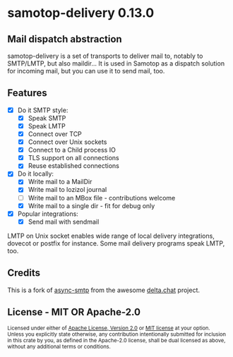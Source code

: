 # samotop-delivery 0.13.0


## Mail dispatch abstraction

samotop-delivery is a set of transports to deliver mail to,
notably to SMTP/LMTP, but also maildir... It is used in Samotop
as a dispatch solution for incoming mail, but you can use it to send mail, too.

## Features
 - [x] Do it SMTP style:
    - [x] Speak SMTP
    - [x] Speak LMTP
    - [x] Connect over TCP
    - [x] Connect over Unix sockets
    - [x] Connect to a Child process IO
    - [x] TLS support on all connections
    - [x] Reuse established connections
 - [x] Do it locally:
    - [x] Write mail to a MailDir
    - [x] Write mail to lozizol journal
    - [ ] Write mail to an MBox file - contributions welcome
    - [x] Write mail to a single dir - fit for debug only
 - [x] Popular integrations:
    - [x] Send mail with sendmail

LMTP on Unix socket enables wide range of local delivery integrations, dovecot or postfix for instance. Some mail delivery programs speak LMTP, too.

## Credits

This is a fork of [async-smtp](https://github.com/async-email/async-smtp/releases/tag/v0.3.4)
from the awesome [delta.chat](https://delta.chat) project.


## License - MIT OR Apache-2.0

<sup>
Licensed under either of <a href="../LICENSE-Apache2">Apache License, Version
2.0</a> or <a href="../LICENSE">MIT license</a> at your option.
</sup>

<br>

<sub>
Unless you explicitly state otherwise, any contribution intentionally submitted
for inclusion in this crate by you, as defined in the Apache-2.0 license, shall
be dual licensed as above, without any additional terms or conditions.
</sub>
